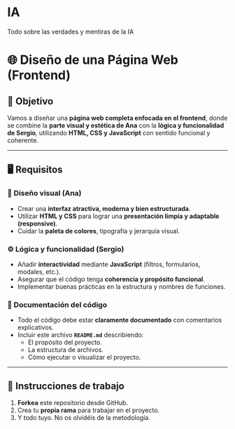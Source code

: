 # IA
Todo sobre las verdades y mentiras de la IA

# 🌐 Diseño de una Página Web (Frontend)

## 🎯 Objetivo

Vamos a diseñar una **página web completa enfocada en el frontend**, donde se combine la **parte visual y estética de Ana** con la **lógica y funcionalidad de Sergio**, utilizando **HTML, CSS y JavaScript** con sentido funcional y coherente.

---

## 🖥️ Requisitos

### 🎨 Diseño visual (Ana)
- Crear una **interfaz atractiva, moderna y bien estructurada**.  
- Utilizar **HTML y CSS** para lograr una **presentación limpia y adaptable (responsive)**.  
- Cuidar la **paleta de colores**, tipografía y jerarquía visual.  

### ⚙️ Lógica y funcionalidad (Sergio)
- Añadir **interactividad** mediante **JavaScript** (filtros, formularios, modales, etc.).  
- Asegurar que el código tenga **coherencia y propósito funcional**.  
- Implementar buenas prácticas en la estructura y nombres de funciones.

### 🧾 Documentación del código
- Todo el código debe estar **claramente documentado** con comentarios explicativos.  
- Incluir este archivo **`README.md`** describiendo:
  - El propósito del proyecto.  
  - La estructura de archivos.  
  - Cómo ejecutar o visualizar el proyecto.

---

## 🔧 Instrucciones de trabajo

1. **Forkea** este repositorio desde GitHub.  
2. Crea tu **propia rama** para trabajar en el proyecto.
3. Y todo tuyo. No os olvidéis de la metodología.
